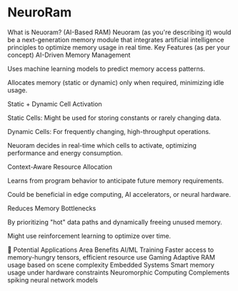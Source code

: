 # NeuroRam
What is Neuoram? (AI-Based RAM) Neuoram (as you're describing it) would be a next-generation memory module that integrates artificial intelligence principles to optimize memory usage in real time.
Key Features (as per your concept)
AI-Driven Memory Management

Uses machine learning models to predict memory access patterns.

Allocates memory (static or dynamic) only when required, minimizing idle usage.

Static + Dynamic Cell Activation

Static Cells: Might be used for storing constants or rarely changing data.

Dynamic Cells: For frequently changing, high-throughput operations.

Neuoram decides in real-time which cells to activate, optimizing performance and energy consumption.

Context-Aware Resource Allocation

Learns from program behavior to anticipate future memory requirements.

Could be beneficial in edge computing, AI accelerators, or neural hardware.

Reduces Memory Bottlenecks

By prioritizing "hot" data paths and dynamically freeing unused memory.

Might use reinforcement learning to optimize over time.

🧬 Potential Applications
Area	Benefits
AI/ML Training	Faster access to memory-hungry tensors, efficient resource use
Gaming	Adaptive RAM usage based on scene complexity
Embedded Systems	Smart memory usage under hardware constraints
Neuromorphic Computing	Complements spiking neural network models
